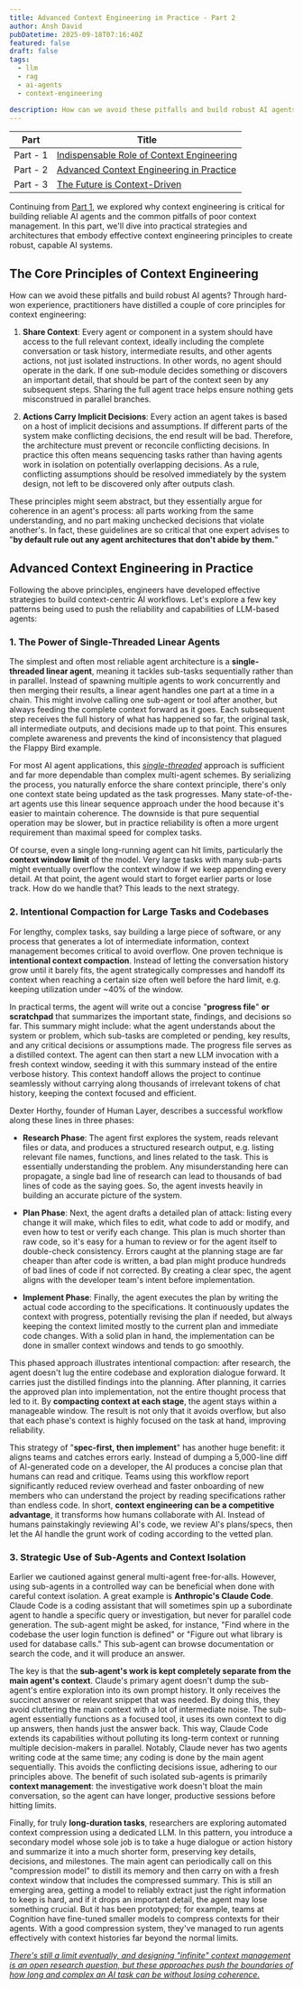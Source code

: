 ```yaml
---
title: Advanced Context Engineering in Practice - Part 2
author: Ansh David
pubDatetime: 2025-09-18T07:16:40Z
featured: false
draft: false
tags:
  - llm
  - rag
  - ai-agents
  - context-engineering

description: How can we avoid these pitfalls and build robust AI agents? Through hard-won experience, practitioners have distilled a couple of core principles for context engineering.
---
```


| Part     | Title                                                                          |
| -------- | ------------------------------------------------------------------------------ |
| Part - 1 | [Indispensable Role of Context Engineering](https://anshdavid.com/posts/2025/indispensable-role-of-context-engineering-for-llms-and-ai-agents-part-1/)                   |
| Part - 2 | [Advanced Context Engineering in Practice](https://anshdavid.com/posts/2025/advanced-context-engineering-in-practice-part-2/)                                           |
| Part - 3 | [The Future is Context-Driven](https://anshdavid.com/posts/2025/the-future-is-context-driven-part-3/)                                                       |

Continuing from [Part 1](https://anshdavid.com/posts/2025/indispensable-role-of-context-engineering-for-llms-and-ai-agents-part-1/), we explored why context engineering is critical for building reliable AI agents and the common pitfalls of poor context management. In this part, we'll dive into practical strategies and architectures that embody effective context engineering principles to create robust, capable AI systems.

## The Core Principles of Context Engineering

How can we avoid these pitfalls and build robust AI agents? Through hard-won experience, practitioners have distilled a couple of core principles for context engineering:

1. **Share Context**: Every agent or component in a system should have access to the full relevant context, ideally including the complete conversation or task history, intermediate results, and other agents actions, not just isolated instructions. In other words, no agent should operate in the dark. If one sub-module decides something or discovers an important detail, that should be part of the context seen by any subsequent steps. Sharing the full agent trace helps ensure nothing gets misconstrued in parallel branches.

2. **Actions Carry Implicit Decisions**: Every action an agent takes is based on a host of implicit decisions and assumptions. If different parts of the system make conflicting decisions, the end result will be bad. Therefore, the architecture must prevent or reconcile conflicting decisions. In practice this often means sequencing tasks rather than having agents work in isolation on potentially overlapping decisions. As a rule, conflicting assumptions should be resolved immediately by the system design, not left to be discovered only after outputs clash.

These principles might seem abstract, but they essentially argue for coherence in an agent's process: all parts working from the same understanding, and no part making unchecked decisions that violate another's. In fact, these guidelines are so critical that one expert advises to "**by default rule out any agent architectures that don't abide by them.**"

## Advanced Context Engineering in Practice

Following the above principles, engineers have developed effective strategies to build context-centric AI workflows. Let's explore a few key patterns being used to push the reliability and capabilities of LLM-based agents:

### 1. The Power of Single-Threaded Linear Agents

The simplest and often most reliable agent architecture is a **single-threaded linear agent**, meaning it tackles sub-tasks sequentially rather than in parallel. Instead of spawning multiple agents to work concurrently and then merging their results, a linear agent handles one part at a time in a chain. This might involve calling one sub-agent or tool after another, but always feeding the complete context forward as it goes. Each subsequent step receives the full history of what has happened so far, the original task, all intermediate outputs, and decisions made up to that point. This ensures complete awareness and prevents the kind of inconsistency that plagued the Flappy Bird example.

For most AI agent applications, this <u>_single-threaded_</u> approach is sufficient and far more dependable than complex multi-agent schemes. By serializing the process, you naturally enforce the share context principle, there's only one context state being updated as the task progresses. Many state-of-the-art agents use this linear sequence approach under the hood because it's easier to maintain coherence. The downside is that pure sequential operation may be slower, but in practice reliability is often a more urgent requirement than maximal speed for complex tasks.

Of course, even a single long-running agent can hit limits, particularly the **context window limit** of the model. Very large tasks with many sub-parts might eventually overflow the context window if we keep appending every detail. At that point, the agent would start to forget earlier parts or lose track. How do we handle that? This leads to the next strategy.

### 2. Intentional Compaction for Large Tasks and Codebases

For lengthy, complex tasks, say building a large piece of software, or any process that generates a lot of intermediate information, context management becomes critical to avoid overflow. One proven technique is **intentional context compaction**. Instead of letting the conversation history grow until it barely fits, the agent strategically compresses and handoff its context when reaching a certain size often well before the hard limit, e.g. keeping utilization under ~40% of the window.

In practical terms, the agent will write out a concise "**progress file**" **or scratchpad** that summarizes the important state, findings, and decisions so far. This summary might include: what the agent understands about the system or problem, which sub-tasks are completed or pending, key results, and any critical decisions or assumptions made. The progress file serves as a distilled context. The agent can then start a new LLM invocation with a fresh context window, seeding it with this summary instead of the entire verbose history. This context handoff allows the project to continue seamlessly without carrying along thousands of irrelevant tokens of chat history, keeping the context focused and efficient.

Dexter Horthy, founder of Human Layer, describes a successful workflow along these lines in three phases:

- **Research Phase**: The agent first explores the system, reads relevant files or data, and produces a structured research output, e.g. listing relevant file names, functions, and lines related to the task. This is essentially understanding the problem. Any misunderstanding here can propagate, a single bad line of research can lead to thousands of bad lines of code as the saying goes. So, the agent invests heavily in building an accurate picture of the system.

- **Plan Phase**: Next, the agent drafts a detailed plan of attack: listing every change it will make, which files to edit, what code to add or modify, and even how to test or verify each change. This plan is much shorter than raw code, so it's easy for a human to review or for the agent itself to double-check consistency. Errors caught at the planning stage are far cheaper than after code is written, a bad plan might produce hundreds of bad lines of code if not corrected. By creating a clear spec, the agent aligns with the developer team's intent before implementation.

- **Implement Phase**: Finally, the agent executes the plan by writing the actual code according to the specifications. It continuously updates the context with progress, potentially revising the plan if needed, but always keeping the context limited mostly to the current plan and immediate code changes. With a solid plan in hand, the implementation can be done in smaller context windows and tends to go smoothly.

This phased approach illustrates intentional compaction: after research, the agent doesn't lug the entire codebase and exploration dialogue forward. It carries just the distilled findings into the planning. After planning, it carries the approved plan into implementation, not the entire thought process that led to it. By **compacting context at each stage**, the agent stays within a manageable window. The result is not only that it avoids overflow, but also that each phase's context is highly focused on the task at hand, improving reliability.

This strategy of "**spec-first, then implement**" has another huge benefit: it aligns teams and catches errors early. Instead of dumping a 5,000-line diff of AI-generated code on a developer, the AI produces a concise plan that humans can read and critique. Teams using this workflow report significantly reduced review overhead and faster onboarding of new members who can understand the project by reading specifications rather than endless code. In short, **context engineering can be a competitive advantage**, it transforms how humans collaborate with AI. Instead of humans painstakingly reviewing AI's code, we review AI's plans/specs, then let the AI handle the grunt work of coding according to the vetted plan.

### 3. Strategic Use of Sub-Agents and Context Isolation

Earlier we cautioned against general multi-agent free-for-alls. However, using sub-agents in a controlled way can be beneficial when done with careful context isolation. A great example is **Anthropic's Claude Code**. Claude Code is a coding assistant that will sometimes spin up a subordinate agent to handle a specific query or investigation, but never for parallel code generation. The sub-agent might be asked, for instance, "Find where in the codebase the user login function is defined" or "Figure out what library is used for database calls." This sub-agent can browse documentation or search the code, and it will produce an answer.

The key is that the **sub-agent's work is kept completely separate from the main agent's context**. Claude's primary agent doesn't dump the sub-agent's entire exploration into its own prompt history. It only receives the succinct answer or relevant snippet that was needed. By doing this, they avoid cluttering the main context with a lot of intermediate noise. The sub-agent essentially functions as a focused tool, it uses its own context to dig up answers, then hands just the answer back. This way, Claude Code extends its capabilities without polluting its long-term context or running multiple decision-makers in parallel. Notably, Claude never has two agents writing code at the same time; any coding is done by the main agent sequentially. This avoids the conflicting decisions issue, adhering to our principles above. The benefit of such isolated sub-agents is primarily **context management**: the investigative work doesn't bloat the main conversation, so the agent can have longer, productive sessions before hitting limits.

Finally, for truly **long-duration tasks**, researchers are exploring automated context compression using a dedicated LLM. In this pattern, you introduce a secondary model whose sole job is to take a huge dialogue or action history and summarize it into a much shorter form, preserving key details, decisions, and milestones. The main agent can periodically call on this "compression model" to distill its memory and then carry on with a fresh context window that includes the compressed summary. This is still an emerging area, getting a model to reliably extract just the right information to keep is hard, and if it drops an important detail, the agent may lose something crucial. But it has been prototyped; for example, teams at Cognition have fine-tuned smaller models to compress contexts for their agents. With a good compression system, they've managed to run agents effectively with context histories far beyond the normal limits.

<u>_There's still a limit eventually, and designing "infinite" context management is an open research question, but these approaches push the boundaries of how long and complex an AI task can be without losing coherence._</u>
